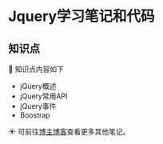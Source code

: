 # Jquery学习笔记和代码
## 知识点  
🌈 知识点内容如下
- jQuery概述
- jQuery常用API
- jQuery事件
- Boostrap
  
☀️ 可前往[博主博客](https://ppgo8.github.io/)查看更多其他笔记。
